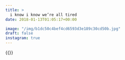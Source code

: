 ```yaml
---
title: >
  i know i know we’re all tired
date: 2018-01-13T01:05:17+00:00

image: "/img/b1dc50c4bef4cd6593d3e189c30cd50b.jpg"
draft: false
instagram: true
---
```


{{<photo src="/img/b1dc50c4bef4cd6593d3e189c30cd50b.jpg">}}

